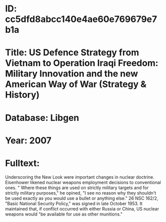 # ID: cc5dfd8abcc140e4ae60e769679e7b1a
# Title: US Defence Strategy from Vietnam to Operation Iraqi Freedom: Military Innovation and the new American Way of War (Strategy & History)
# Database: Libgen
# Year: 2007
# Fulltext:
Underscoring the New Look were important changes in nuclear doctrine.
Eisenhower likened nuclear weapons employment decisions to conventional ones. "
Where these things are used on strictly military targets and for strictly military purposes," he opined, "I see no reason why they shouldn't be used exactly as you would use a bullet or anything else."
26 NSC 162/2, "Basic National Security Policy," was signed in late October 1953.
It maintained that, if conflict occurred with either Russia or China, US nuclear weapons would "be available for use as other munitions."